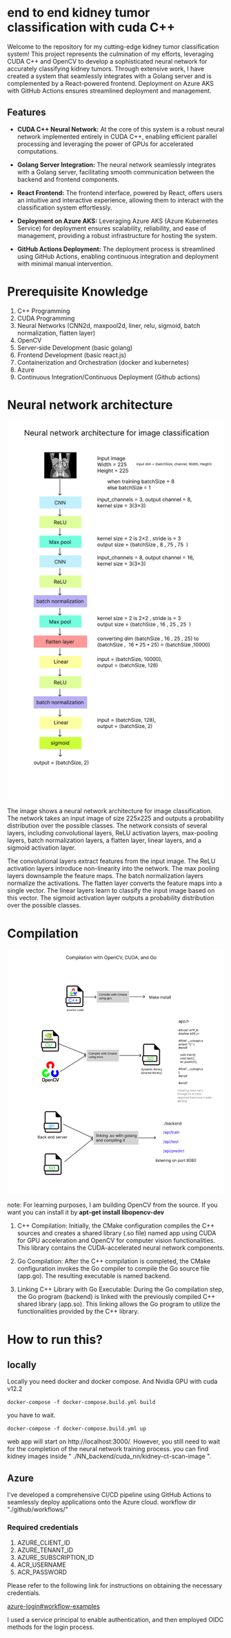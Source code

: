 # end to end kidney tumor classification with cuda C++
 
Welcome to the repository for my cutting-edge kidney tumor classification system! This project represents the culmination of my efforts, leveraging CUDA C++ and OpenCV to develop a sophisticated neural network for accurately classifying kidney tumors. Through extensive work, I have created a system that seamlessly integrates with a Golang server and is complemented by a React-powered frontend. Deployment on Azure AKS with GitHub Actions ensures streamlined deployment and management.

## Features

- **CUDA C++ Neural Network:** At the core of this system is a robust neural network implemented entirely in CUDA C++, enabling efficient parallel processing and leveraging the power of GPUs for accelerated computations.

- **Golang Server Integration:** The neural network seamlessly integrates with a Golang server, facilitating smooth communication between the backend and frontend components.

- **React Frontend:** The frontend interface, powered by React, offers users an intuitive and interactive experience, allowing them to interact with the classification system effortlessly.

- **Deployment on Azure AKS:** Leveraging Azure AKS (Azure Kubernetes Service) for deployment ensures scalability, reliability, and ease of management, providing a robust infrastructure for hosting the system.

- **GitHub Actions Deployment:** The deployment process is streamlined using GitHub Actions, enabling continuous integration and deployment with minimal manual intervention.

# Prerequisite Knowledge
1. C++ Programming
2. CUDA Programming
3. Neural Networks (CNN2d, maxpool2d, liner, relu, sigmoid, batch normalization, flatten layer)
4. OpenCV
5. Server-side Development (basic golang)
6. Frontend Development (basic react.js)
7. Containerization and Orchestration (docker and kubernetes)
8. Azure
9. Continuous Integration/Continuous Deployment (Github actions)

    
# Neural network architecture

<p align="center">
  <img src="./gitresource/image_classification.png" />
</p>

The image shows a neural network architecture for image classification. The network takes an input image of size 225x225 and outputs a probability distribution over the possible classes. The network consists of several layers, including convolutional layers, ReLU activation layers, max-pooling layers, batch normalization layers, a flatten layer, linear layers, and a sigmoid activation layer.

The convolutional layers extract features from the input image. The ReLU activation layers introduce non-linearity into the network. The max pooling layers downsample the feature maps. The batch normalization layers normalize the activations. The flatten layer converts the feature maps into a single vector. The linear layers learn to classify the input image based on this vector. The sigmoid activation layer outputs a probability distribution over the possible classes.

# Compilation

<p align="center">
  <img src="./gitresource/compilation_flow.png" />
</p>

note: For learning purposes, I am building OpenCV from the source. If you want you can install  it by **apt-get install libopencv-dev**

1. C++ Compilation: Initially, the CMake configuration compiles the C++ sources and creates a shared library (.so file) named app using CUDA for GPU acceleration and OpenCV for computer vision functionalities. This library contains the CUDA-accelerated neural network components.

2. Go Compilation: After the C++ compilation is completed, the CMake configuration invokes the Go compiler to compile the Go source file (app.go). The resulting executable is named backend.

3. Linking C++ Library with Go Executable: During the Go compilation step, the Go program (backend) is linked with the previously compiled C++ shared library (app.so). This linking allows the Go program to utilize the functionalities provided by the C++ library.

# How to run this?

## locally 
Locally you need docker and docker compose. And Nvidia GPU with cuda v12.2

```
docker-compose -f docker-compose.build.yml build
```
you have to wait.

```
docker-compose -f docker-compose.build.yml up
```

web app will start on http://localhost:3000/. However, you still need to wait for the completion of the neural network training process.
you can find kidney images inside " ./NN_backend/cuda_nn/kidney-ct-scan-image ".

## Azure
I've developed a comprehensive CI/CD pipeline using GitHub Actions to seamlessly deploy applications onto the Azure cloud.
workflow dir "./github/workflows/"

### Required credentials
1. AZURE_CLIENT_ID
2. AZURE_TENANT_ID
3. AZURE_SUBSCRIPTION_ID
4. ACR_USERNAME
5. ACR_PASSWORD

Please refer to the following link for instructions on obtaining the necessary credentials. 

[azure-login#workflow-examples](https://github.com/marketplace/actions/azure-login#workflow-examples)
 
I used a service principal to enable authentication, and then employed OIDC methods for the login process.


